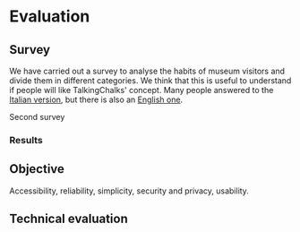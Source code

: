 # Evaluation
## Survey
We have carried out a survey to analyse the habits of museum visitors and divide them in different categories. We think that this is useful to understand if people will like TalkingChalks' concept. Many people answered to the [Italian version](https://forms.gle/jZ4fBaXa6VDhBdABA), but there is also an [English one](https://forms.gle/cDC3gm15HeV4toPn9).

Second survey

### Results

## Objective
Accessibility, reliability, simplicity, security and privacy, usability.

## Technical evaluation
